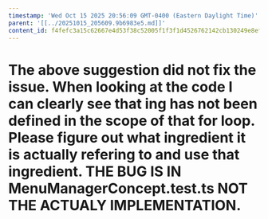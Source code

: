 ```yaml
---
timestamp: 'Wed Oct 15 2025 20:56:09 GMT-0400 (Eastern Daylight Time)'
parent: '[[../20251015_205609.9b6983e5.md]]'
content_id: f4fefc3a15c62667e4d53f38c52005f1f3f1d4526762142cb130249e8efe2b93
---
```


# The above suggestion did not fix the issue. When looking at the code I can clearly see that ing has not been defined in the scope of that for loop. Please figure out what ingredient it is actually refering to and use that ingredient. THE BUG IS IN MenuManagerConcept.test.ts NOT THE ACTUALY IMPLEMENTATION.
